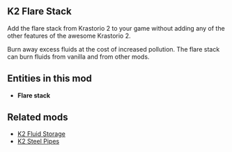 ## K2 Flare Stack

Add the flare stack from Krastorio 2 to your game without adding any of the other features of the awesome Krastorio 2.

Burn away excess fluids at the cost of increased pollution. The flare stack can burn fluids from vanilla and from other mods.

## Entities in this mod

- **Flare stack**

## Related mods

- [K2 Fluid Storage](https://mods.factorio.com/mod/k2-fluid-storage)
- [K2 Steel Pipes](https://mods.factorio.com/mod/k2-steel-pipes)
